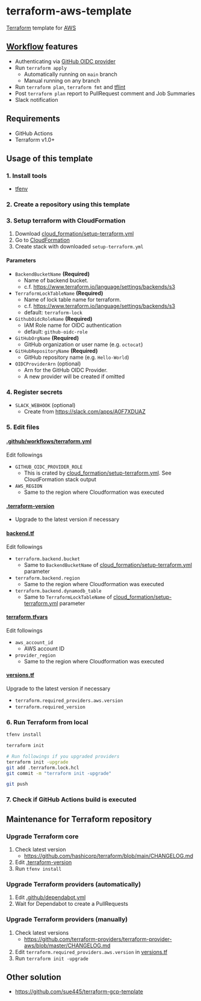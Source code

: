 # terraform-aws-template
[Terraform](https://www.terraform.io/) template for [AWS](https://aws.amazon.com/)

## [Workflow](.github/workflows/terraform.yml) features
* Authenticating via [GitHub OIDC provider](https://docs.github.com/en/actions/deployment/security-hardening-your-deployments/configuring-openid-connect-in-amazon-web-services)
* Run `terraform apply`
    * Automatically running on `main` branch
    * Manual running on any branch
* Run `terraform plan`, `terraform fmt` and [tflint](https://github.com/terraform-linters/tflint)
* Post `terraform plan` report to PullRequest comment and Job Summaries
* Slack notification

## Requirements
* GitHub Actions
* Terraform v1.0+

## Usage of this template
### 1. Install tools
* [tfenv](https://github.com/tfutils/tfenv)

### 2. Create a repository using this template

### 3. Setup terraform with CloudFormation
1. Download [cloud_formation/setup-terraform.yml](cloud_formation/setup-terraform.yml)
2. Go to [CloudFormation](https://console.aws.amazon.com/console/home)
3. Create stack with downloaded `setup-terraform.yml`

#### Parameters
* `BackendBucketName` **(Required)**
  * Name of backend bucket. 
  * c.f. https://www.terraform.io/language/settings/backends/s3
* `TerraformLockTableName` **(Required)**
  * Name of lock table name for terraform. 
  * c.f. https://www.terraform.io/language/settings/backends/s3
  * default: `terraform-lock`
* `GithubOidcRoleName` **(Required)**
  * IAM Role name for OIDC authentication
  * default: `github-oidc-role`
* `GitHubOrgName` **(Required)**
  * GitHub organization or user name (e.g. `octocat`)
* `GitHubRepositoryName` **(Required)**
  * GitHub repository name (e.g. `Hello-World`)
* `OIDCProviderArn` (optional)
  * Arn for the GitHub OIDC Provider.
  * A new provider will be created if omitted

### 4. Register secrets
* `SLACK_WEBHOOK` (optional)
    * Create from https://slack.com/apps/A0F7XDUAZ

### 5. Edit files
#### [.github/workflows/terraform.yml](.github/workflows/terraform.yml)
Edit followings

* `GITHUB_OIDC_PROVIDER_ROLE`
  * This is crated by [cloud_formation/setup-terraform.yml](cloud_formation/setup-terraform.yml). See CloudFormation stack output
* `AWS_REGION`
  * Same to the region where Cloudformation was executed

#### [.terraform-version](.terraform-version)
* Upgrade to the latest version if necessary

#### [backend.tf](backend.tf)
Edit followings

* `terraform.backend.bucket`
  * Same to `BackendBucketName` of [cloud_formation/setup-terraform.yml](cloud_formation/setup-terraform.yml) parameter
* `terraform.backend.region`
  * Same to the region where Cloudformation was executed
* `terraform.backend.dynamodb_table`
  * Same to `TerraformLockTableName` of [cloud_formation/setup-terraform.yml](cloud_formation/setup-terraform.yml) parameter

#### [terraform.tfvars](terraform.tfvars)
Edit followings

* `aws_account_id`
  * AWS account ID
* `provider_region`
  * Same to the region where Cloudformation was executed

#### [versions.tf](versions.tf)
Upgrade to the latest version if necessary

* `terraform.required_providers.aws.version`
* `terraform.required_version`

### 6. Run Terraform from local
```bash
tfenv install

terraform init

# Run followings if you upgraded providers
terraform init -upgrade
git add .terraform.lock.hcl
git commit -m "terraform init -upgrade"

git push
```

### 7. Check if GitHub Actions build is executed

## Maintenance for Terraform repository
### Upgrade Terraform core
1. Check latest version
    * https://github.com/hashicorp/terraform/blob/main/CHANGELOG.md
2. Edit [.terraform-version](.terraform-version)
3. Run `tfenv install`

### Upgrade Terraform providers (automatically)
1. Edit [.github/dependabot.yml](.github/dependabot.yml)
2. Wait for Dependabot to create a PullRequests

### Upgrade Terraform providers (manually)
1. Check latest versions
    * https://github.com/terraform-providers/terraform-provider-aws/blob/master/CHANGELOG.md
2. Edit `terraform.required_providers.aws.version` in [versions.tf](versions.tf)
3. Run `terraform init -upgrade`

## Other solution
* https://github.com/sue445/terraform-gcp-template
